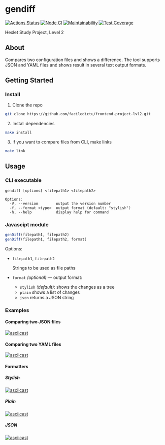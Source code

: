 # gendiff

[![Actions Status](https://github.com/faciledictu/frontend-project-lvl2/workflows/hexlet-check/badge.svg)](https://github.com/faciledictu/frontend-project-lvl2/actions)
[![Node CI](https://github.com/faciledictu/frontend-project-lvl2/actions/workflows/nodejs.yml/badge.svg)](https://github.com/faciledictu/frontend-project-lvl2/actions/workflows/nodejs.yml)
[![Maintainability](https://api.codeclimate.com/v1/badges/4d7aaf8e60876fe02041/maintainability)](https://codeclimate.com/github/faciledictu/frontend-project-lvl2/maintainability)
[![Test Coverage](https://api.codeclimate.com/v1/badges/4d7aaf8e60876fe02041/test_coverage)](https://codeclimate.com/github/faciledictu/frontend-project-lvl2/test_coverage)

Hexlet Study Project, Level 2

## About

Compares two configuration files and shows a difference. The tool supports JSON and YAML files and shows result in several text output formats.

## Getting Started

### Install

1. Clone the repo

```sh
git clone https://github.com/faciledictu/frontend-project-lvl2.git
```

2. Install dependencies

```sh
make install
```

3. If you want to compare files from CLI, make links

```sh
make link
```

## Usage

### CLI executable

```
gendiff [options] <filepath1> <filepath2>

Options:
  -V, --version        output the version number
  -f, --format <type>  output format (default: "stylish")
  -h, --help           display help for command
```

### Javascipt module

```javascript
genDiff(filepath1, filepath2)
genDiff(filepath1, filepath2, format)
```

Options:

- `filepath1`, `filepath2`

  Strings to be used as file paths

- `format` _(optional)_ — output format:
  - `stylish` _(default)_: shows the changes as a tree
  - `plain` shows a list of changes
  - `json` returns a JSON string

### Examples

#### Comparing two JSON files

[![asciicast](https://asciinema.org/a/MABjX1zeQHSBWrrfWDIkesxOq.svg)](https://asciinema.org/a/MABjX1zeQHSBWrrfWDIkesxOq)

#### Comparing two YAML files

[![asciicast](https://asciinema.org/a/uKizy1fzx3QhUGiwQ2fNBe27Q.svg)](https://asciinema.org/a/uKizy1fzx3QhUGiwQ2fNBe27Q)

#### Formatters

##### Stylish

[![asciicast](https://asciinema.org/a/oDWGFot1V9Il3pMiuUY7nCQOw.svg)](https://asciinema.org/a/oDWGFot1V9Il3pMiuUY7nCQOw)

##### Plain

[![asciicast](https://asciinema.org/a/rdM51w6JuZNU2fnaRCH5CGu4q.svg)](https://asciinema.org/a/rdM51w6JuZNU2fnaRCH5CGu4q)

##### JSON

[![asciicast](https://asciinema.org/a/EJsG0QwGEnxo7P3UHTcgVcBy7.svg)](https://asciinema.org/a/EJsG0QwGEnxo7P3UHTcgVcBy7)
